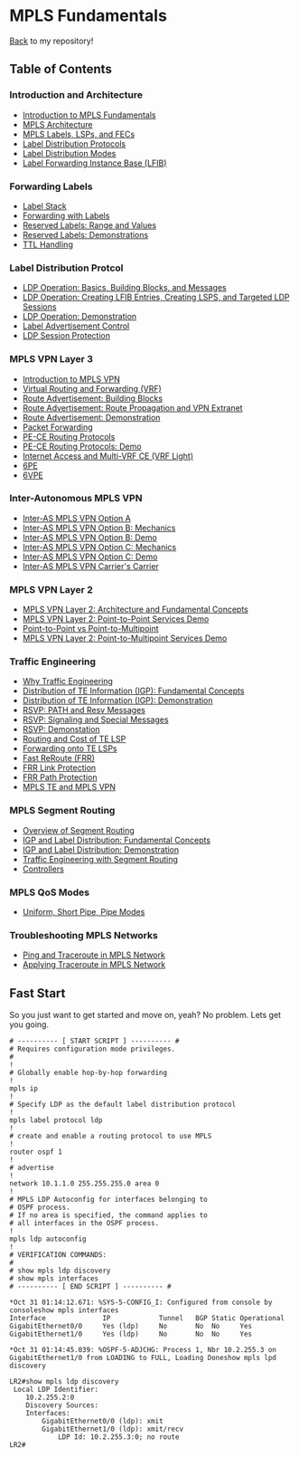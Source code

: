 # MPLS Fundamentals

[Back](../../README.md) to my repository!

## Table of Contents

### Introduction and Architecture

* [Introduction to MPLS Fundamentals](./1_introduction.md)
* [MPLS Architecture](./MOD1/1.0.md)
* [MPLS Labels, LSPs, and FECs](./MOD1/2.1.md)
* [Label Distribution Protocols](./MOD1/2.2.md)
* [Label Distribution Modes](./#)
* [Label Forwarding Instance Base (LFIB)](./#)

### Forwarding Labels

* [Label Stack](./#)
* [Forwarding with Labels](./#)
* [Reserved Labels: Range and Values](./#)
* [Reserved Labels: Demonstrations](./#)
* [TTL Handling](./#)

### Label Distribution Protcol

* [LDP Operation: Basics, Building Blocks, and Messages](./#)
* [LDP Operation: Creating LFIB Entries, Creating LSPS, and Targeted LDP Sessions](./#)
* [LDP Operation: Demonstration](./#)
* [Label Advertisement Control](./#)
* [LDP Session Protection](./#)


### MPLS VPN Layer 3

* [Introduction to MPLS VPN](./#)
* [Virtual Routing and Forwarding (VRF)](./#)
* [Route Advertisement: Building Blocks](./#)
* [Route Advertisement: Route Propagation and VPN Extranet](./#)
* [Route Advertisement: Demonstration](./#)
* [Packet Forwarding](./#)
* [PE-CE Routing Protocols](./#)
* [PE-CE Routing Protocols: Demo](./#)
* [Internet Access and Multi-VRF CE (VRF Light)](./#)
* [6PE](./#)
* [6VPE](./#)

### Inter-Autonomous MPLS VPN

* [Inter-AS MPLS VPN Option A](./#)
* [Inter-AS MPLS VPN Option B: Mechanics](./#)
* [Inter-AS MPLS VPN Option B: Demo](./#)
* [Inter-AS MPLS VPN Option C: Mechanics](./#)
* [Inter-AS MPLS VPN Option C: Demo](./#)
* [Inter-AS MPLS VPN Carrier's Carrier](./#)

### MPLS VPN Layer 2

* [MPLS VPN Layer 2: Architecture and Fundamental Concepts](./#)
* [MPLS VPN Layer 2: Point-to-Point Services Demo](./#)
* [Point-to-Point vs Point-to-Multipoint](./#)
* [MPLS VPN Layer 2: Point-to-Multipoint Services Demo](./#)

### Traffic Engineering

* [Why Traffic Engineering](./#)
* [Distribution of TE Information (IGP): Fundamental Concepts](./#)
* [Distribution of TE Information (IGP): Demonstration](./#)
* [RSVP: PATH and Resv Messages](./#)
* [RSVP: Signaling and Special Messages](./#)
* [RSVP: Demonstation](./#)
* [Routing and Cost of TE LSP](./#)
* [Forwarding onto TE LSPs](./#)
* [Fast ReRoute (FRR)](./#)
* [FRR Link Protection](./#)
* [FRR Path Protection](./#)
* [MPLS TE and MPLS VPN](./#)

### MPLS Segment Routing

* [Overview of Segment Routing](./#)
* [IGP and Label Distribution: Fundamental Concepts](./#)
* [IGP and Label Distribution: Demonstration](./#)
* [Traffic Engineering with Segment Routing](./#)
* [Controllers](./#)

### MPLS QoS Modes

* [Uniform, Short Pipe, Pipe Modes](./#)

### Troubleshooting MPLS Networks

* [Ping and Traceroute in MPLS Network](./#)
* [Applying Traceroute in MPLS Network](./#)

## Fast Start

So you just want to get started and move on, yeah? No problem. Lets get you going.

```
# ---------- [ START SCRIPT ] ---------- #
# Requires configuration mode privileges.
#
!
# Globally enable hop-by-hop forwarding
!
mpls ip 
!
# Specify LDP as the default label distribution protocol
!
mpls label protocol ldp 
!
# create and enable a routing protocol to use MPLS
!
router ospf 1
!
# advertise
!
network 10.1.1.0 255.255.255.0 area 0
!
# MPLS LDP Autoconfig for interfaces belonging to 
# OSPF process.
# If no area is specified, the command applies to 
# all interfaces in the OSPF process.
!
mpls ldp autoconfig
!
# VERIFICATION COMMANDS:
#
# show mpls ldp discovery 
# show mpls interfaces
# ---------- [ END SCRIPT ] ---------- #
```

```
*Oct 31 01:14:12.671: %SYS-5-CONFIG_I: Configured from console by consoleshow mpls interfaces
Interface              IP            Tunnel   BGP Static Operational
GigabitEthernet0/0     Yes (ldp)     No       No  No     Yes        
GigabitEthernet1/0     Yes (ldp)     No       No  No     Yes        

*Oct 31 01:14:45.039: %OSPF-5-ADJCHG: Process 1, Nbr 10.2.255.3 on GigabitEthernet1/0 from LOADING to FULL, Loading Doneshow mpls lpd discovery

LR2#show mpls ldp discovery
 Local LDP Identifier:
    10.2.255.2:0
    Discovery Sources:
    Interfaces:
        GigabitEthernet0/0 (ldp): xmit
        GigabitEthernet1/0 (ldp): xmit/recv
            LDP Id: 10.2.255.3:0; no route
LR2#
``` 